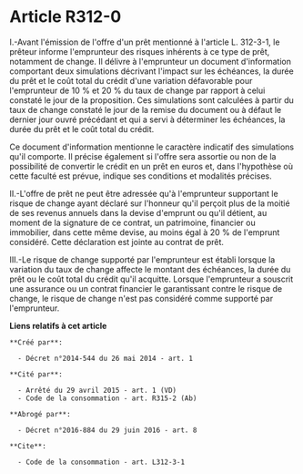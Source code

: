 # Article R312-0

I.-Avant l'émission de l'offre d'un prêt mentionné à l'article L. 312-3-1, le prêteur informe l'emprunteur des risques
inhérents à ce type de prêt, notamment de change. Il délivre à l'emprunteur un document d'information comportant deux
simulations décrivant l'impact sur les échéances, la durée du prêt et le coût total du crédit d'une variation défavorable
pour l'emprunteur de 10 % et 20 % du taux de change par rapport à celui constaté le jour de la proposition. Ces simulations
sont calculées à partir du taux de change constaté le jour de la remise du document ou à défaut le dernier jour ouvré
précédant et qui a servi à déterminer les échéances, la durée du prêt et le coût total du crédit. 

Ce document d'information mentionne le caractère indicatif des simulations qu'il comporte. Il précise également si l'offre
sera assortie ou non de la possibilité de convertir le crédit en un prêt en euros et, dans l'hypothèse où cette faculté est
prévue, indique ses conditions et modalités précises. 

II.-L'offre de prêt ne peut être adressée qu'à l'emprunteur supportant le risque de change ayant déclaré sur l'honneur qu'il
perçoit plus de la moitié de ses revenus annuels dans la devise d'emprunt ou qu'il détient, au moment de la signature de ce
contrat, un patrimoine, financier ou immobilier, dans cette même devise, au moins égal à 20 % de l'emprunt considéré. Cette
déclaration est jointe au contrat de prêt. 

III.-Le risque de change supporté par l'emprunteur est établi lorsque la variation du taux de change affecte le montant des
échéances, la durée du prêt ou le coût total du crédit qu'il acquitte. Lorsque l'emprunteur a souscrit une assurance ou un
contrat financier le garantissant contre le risque de change, le risque de change n'est pas considéré comme supporté par
l'emprunteur.

**Liens relatifs à cet article**

	**Créé par**:

	  - Décret n°2014-544 du 26 mai 2014 - art. 1

	**Cité par**:

	  - Arrêté du 29 avril 2015 - art. 1 (VD)
	  - Code de la consommation - art. R315-2 (Ab)

	**Abrogé par**:

	  - Décret n°2016-884 du 29 juin 2016 - art. 8

	**Cite**:

	  - Code de la consommation - art. L312-3-1
